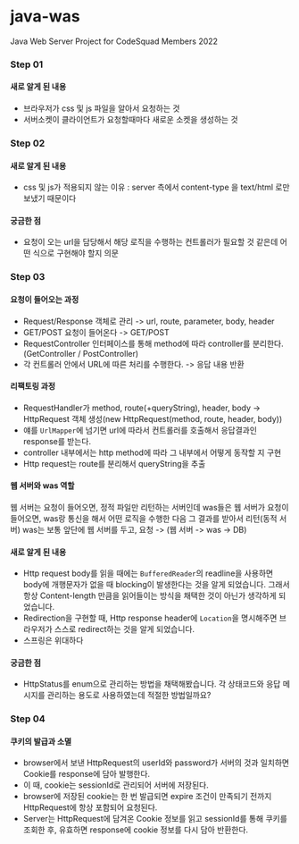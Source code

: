 # java-was
Java Web Server Project for CodeSquad Members 2022

### Step 01

#### 새로 알게 된 내용
- 브라우저가 css 및 js 파일을 알아서 요청하는 것
- 서버소켓이 클라이언트가 요청할때마다 새로운 소켓을 생성하는 것


### Step 02

#### 새로 알게 된 내용
- css 및 js가 적용되지 않는 이유 : server 측에서 content-type 을 text/html 로만 보냈기 때문이다

#### 궁금한 점
- 요청이 오는 url을 담당해서 해당 로직을 수행하는 컨트롤러가 필요할 것 같은데 어떤 식으로 구현해야 할지 의문

### Step 03

#### 요청이 들어오는 과정 
- Request/Response 객체로 관리 -> url, route, parameter, body, header
- GET/POST 요청이 들어온다 -> GET/POST
- RequestController 인터페이스를 통해 method에 따라 controller를 분리한다. (GetController / PostController)
- 각 컨트롤러 안에서 URL에 따른 처리를 수행한다. -> 응답 내용 반환

#### 리팩토링 과정
- RequestHandler가 method, route(+queryString), header, body -> HttpRequest 객체 생성(new HttpRequest(method, route, header, body))
- 얘를 `UrlMapper`에 넘기면 url에 따라서 컨트롤러를 호출해서 응답결과인 response를 받는다.
- controller 내부에서는 http method에 따라 그 내부에서 어떻게 동작할 지 구현
- Http request는 route를 분리해서 queryString을 추출

#### 웹 서버와 was 역할
웹 서버는 요청이 들어오면, 정적 파일만 리턴하는 서버인데
was들은 웹 서버가 요청이 들어오면, was랑 통신을 해서 어떤 로직을 수행한 다음 그 결과를 받아서 리턴(동적 서버)
was는 보통 앞단에 웹 서버를 두고, 요청 -> (웹 서버 -> was -> DB) 

#### 새로 알게 된 내용
- Http request body를 읽을 때에는 `BufferedReader`의 readline을 사용하면 body에 개행문자가 없을 때 blocking이 발생한다는 것을 알게 되었습니다.
그래서 항상 Content-length 만큼을 읽어들이는 방식을 채택한 것이 아닌가 생각하게 되었습니다.
- Redirection을 구현할 때, Http response header에 `Location`을 명시해주면 브라우저가 스스로 redirect하는 것을 알게 되었습니다.
- 스프링은 위대하다

#### 궁금한 점
- HttpStatus를 enum으로 관리하는 방법을 채택해봤습니다. 각 상태코드와 응답 메시지를 관리하는 용도로 사용하였는데 적절한 방법일까요? 


### Step 04

#### 쿠키의 발급과 소멸

- browser에서 보낸 HttpRequest의 userId와 password가 서버의 것과 일치하면 Cookie를 response에 담아 발행한다.
- 이 때, cookie는 sessionId로 관리되어 서버에 저장된다.
- browser에 저장된 cookie는 한 번 발급되면 expire 조건이 만족되기 전까지 HttpRequest에 항상 포함되어 요청된다.
- Server는 HttpRequest에 담겨온 Cookie 정보를 읽고 sessionId를 통해 쿠키를 조회한 후, 유효하면 response에 cookie 정보를 다시 담아 반환한다.
